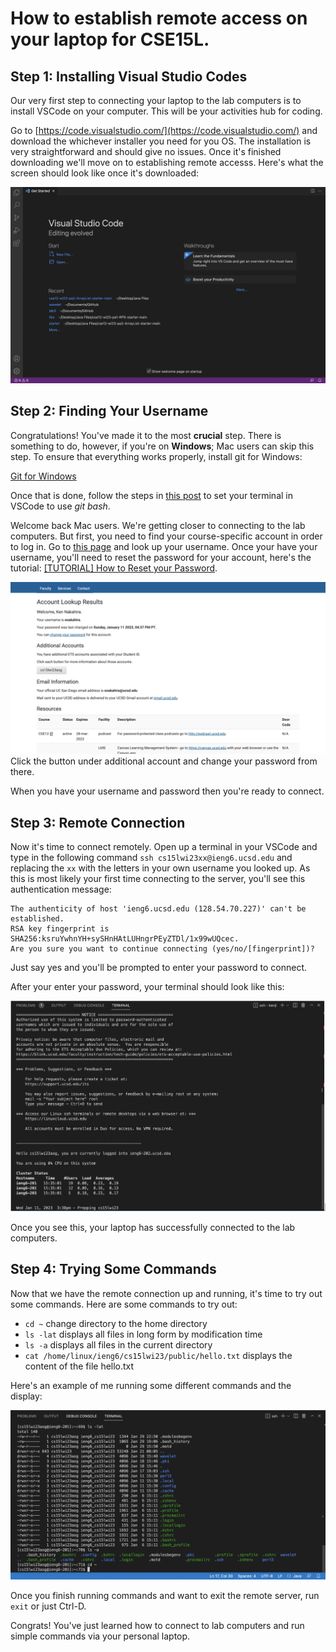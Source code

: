 # How to establish remote access on your laptop for CSE15L.
## Step 1: Installing Visual Studio Codes
Our very first step to connecting your laptop to the lab computers is to install VSCode on your computer. This will be your activities hub for coding. 

Go to [https://code.visualstudio.com/](https://code.visualstudio.com/) and download the whichever installer you need for you OS. The installation is very straightforward and should give no issues. Once it's finished downloading we'll move on to establishing remote accesss. Here's what the screen should look like once it's downloaded:

![Image](VSCode.png)

## Step 2: Finding Your Username
Congratulations! You've made it to the most **crucial** step. There is something to do, however, if you're on **Windows**; Mac users can skip this step. To ensure that everything works properly, install git for Windows:

[Git for Windows](https://gitforwindows.org/)

Once that is done, follow the steps in [this post](https://stackoverflow.com/a/50527994) to set your terminal in VSCode to use *git bash*.

Welcome back Mac users. We're getting closer to connecting to the lab computers. But first, you need to find your course-specific account in order to log in. Go to [this page](https://sdacs.ucsd.edu/~icc/index.php) and look up your username. Once your have your username, you'll need to reset the password for your account, here's the tutorial: [[TUTORIAL] How to Reset your Password](https://docs.google.com/document/d/1hs7CyQeh-MdUfM9uv99i8tqfneos6Y8bDU0uhn1wqho/edit).

![Image](ETSAccount.png)
Click the button under additional account and change your password from there.

When you have your username and password then you're ready to connect.

## Step 3: Remote Connection
Now it's time to connect remotely. Open up a terminal in your VSCode and type in the following command `ssh cs15lwi23xx@ieng6.ucsd.edu` and replacing the `xx` with the letters in your own username you looked up. As this is most likely your first time connecting to the server, you'll see this authentication message: 

```
The authenticity of host 'ieng6.ucsd.edu (128.54.70.227)' can't be established. 
RSA key fingerprint is SHA256:ksruYwhnYH+sySHnHAtLUHngrPEyZTDl/1x99wUQcec. 
Are you sure you want to continue connecting (yes/no/[fingerprint])?
```

Just say yes and you'll be prompted to enter your password to connect.

After your enter your password, your terminal should look like this: 

![Image](RemoteConnect.png)

Once you see this, your laptop has successfully connected to the lab computers.

## Step 4: Trying Some Commands
Now that we have the remote connection up and running, it's time to try out some commands. 
Here are some commands to try out:
* `cd ~` change directory to the home directory 
* `ls -lat` displays all files in long form by modification time
* `ls -a` displays all files in the current directory
* `cat /home/linux/ieng6/cs15lwi23/public/hello.txt` displays the content of the file hello.txt

Here's an example of me running some different commands and the display:

![Image](CommandLines.png)

Once you finish running commands and want to exit the remote server, run `exit` or just Ctrl-D.

Congrats! You've just learned how to connect to lab computers and run simple commands via your personal laptop.
